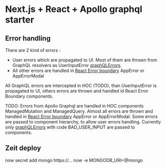 # Next.js + React + Apollo graphql starter

## Error handling
There are 2 kind of errors :
* User errors which are propagated to UI. Most of them are thrown from GraphQL resolvers as UserInputError [graphQLErrors](https://www.apollographql.com/docs/apollo-server/features/errors/).
* All other errors are handled in [React Error boundary](https://reactjs.org/docs/error-boundaries.html) AppError or AppErrorModal

All GraphQL errors are intercepted in HOC (TODO), than UserInputError is propagated to UI, others errors are thrown and handled id React Error Boundary components.

TODO: Errors from Apollo Graphql are handled in HOC components ManagedMutation and ManagedQuery. Almost all errors are thrown and handled in [React Error boundary](https://reactjs.org/docs/error-boundaries.html) AppError or AppErrorModal. 
Some errors are passed to component hierarchy, to allow user errors handling. Currently only [graphQLErrors](https://www.apollographql.com/docs/apollo-server/features/errors) with code BAD_USER_INPUT are passed to components.

## Zeit deploy 
now secret add mongo https://...
now -e MONGODB_URI=@mongo

